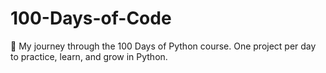 # 100-Days-of-Code
📘 My journey through the 100 Days of Python course. One project per day to practice, learn, and grow in Python.
